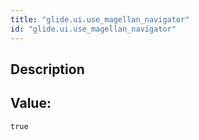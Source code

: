 ```yaml
---
title: "glide.ui.use_magellan_navigator"
id: "glide.ui.use_magellan_navigator"
---
```

## Description



## Value: 
```
true
```